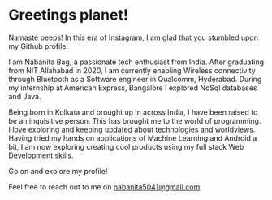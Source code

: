 # Greetings planet!

Namaste peeps! In this era of Instagram, I am glad that you stumbled upon my Github profile.

I am Nabanita Bag, a passionate tech enthusiast from India. After graduating from NIT Allahabad in 2020, I am currently enabling Wireless connectivity through Bluetooth as a Software engineer in Qualcomm, Hyderabad. During my internship at American Express, Bangalore I explored NoSql databases and Java.

Being born in Kolkata and brought up in across India, I have been raised to be an inquisitive person. This has brought me to the world of programming.
I love exploring and keeping updated about technologies and worldviews. Having tried my hands on applications of Machine Learning and Android a bit, I am now exploring creating cool products using my full stack Web Development skills.

Go on and explore my profile! 

Feel free to reach out to me on nabanita5041@gmail.com

